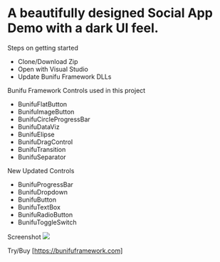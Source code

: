 # A beautifully designed Social App Demo with a dark UI feel.

Steps on getting started
* Clone/Download Zip
* Open with Visual Studio 
* Update Bunifu Framework DLLs

Bunifu Framework Controls used in this project

* BunifuFlatButton
* BunifuImageButton
* BunifuCircleProgressBar
* BunifuDataViz
* BunifuElipse
* BunifuDragControl
* BunifuTransition
* BunifuSeparator

New Updated Controls

* BunifuProgressBar
* BunifuDropdown
* BunifuButton
* BunifuTextBox
* BunifuRadioButton
* BunifuToggleSwitch

Screenshot
![](https://github.com/bunifu-framework/Social-APP-Dark-UI/blob/master/sc.PNG)

Try/Buy [https://bunifuframework.com]

